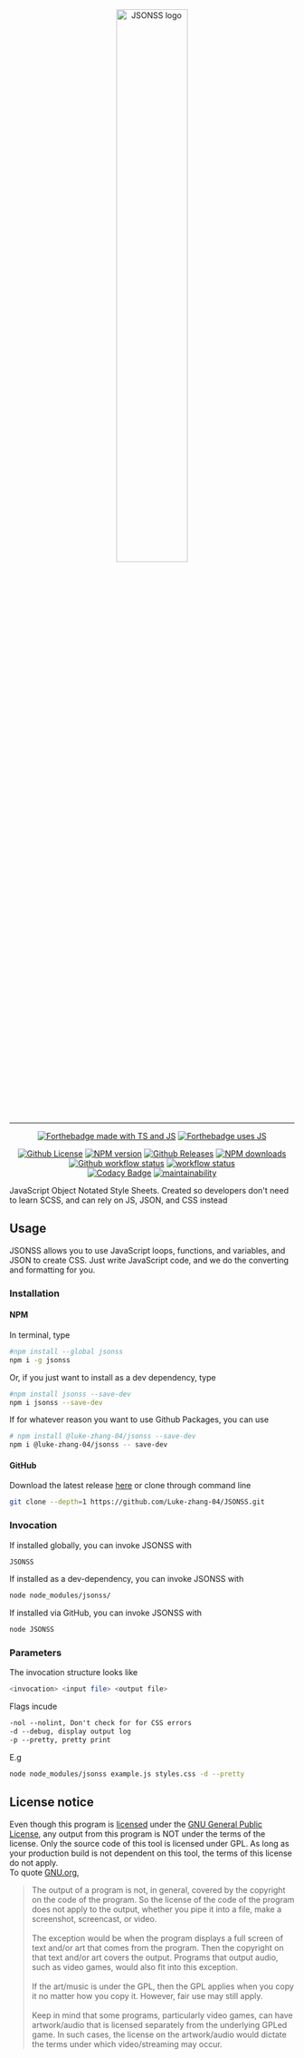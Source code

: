 <div align="center" style="align: center">
    <img alt="JSONSS logo" src="https://user-images.githubusercontent.com/55749227/81603101-c1de3280-939b-11ea-9a53-1d9db97c18bd.png" width="50%"/>
</div>

***

<p align="center">
    <a href="https://www.javascript.com/"><img alt="Forthebadge made with TS and JS" src="https://img.shields.io/badge/Made%20with-TS%20and%20JS-257ACC?style=for-the-badge&logo=typescript"/></a>
    <a href="https://www.javascript.com/"><img alt="Forthebadge uses JS" src="https://img.shields.io/badge/Uses-JS-EED948?style=for-the-badge&logo=javascript"/></a>
</p>

<p align="center">
    <a href="https://github.com/Luke-zhang-04/JSONSS/blob/master/LICENSE"><img alt="Github License" src="https://img.shields.io/github/license/luke-zhang-04/JSONSS?logo=gnu"/></a>
    <a href="https://www.npmjs.com/package/jsonss"><img alt="NPM version" src="https://img.shields.io/npm/v/jsonss?logo=npm"/></a>
    <a href="https://github.com/Luke-zhang-04/JSONSS/releases"><img alt="Github Releases" src="https://img.shields.io/github/v/release/luke-zhang-04/JSONSS"/></a>
    <a href="https://www.npmjs.com/package/jsonss"><img alt="NPM downloads" src="https://img.shields.io/npm/dt/jsonss?logo=npm"/></a>
    <a href=""><img alt="Github workflow status" src="https://img.shields.io/github/workflow/status/luke-zhang-04/jsonss/Node.js CI?logo=node.js"/></a>
    <a href="https://github.com/Luke-zhang-04/JSONSS/actions?query=workflow%3Atsint"><img alt="workflow status" src="https://img.shields.io/github/workflow/status/Luke-zhang-04/jsonss/tslint?label=TSLint&logo=typescript"/></a>
    <br/>
    <a href="https://app.codacy.com/manual/luke.zhang2004/JSONSS?utm_source=github.com&utm_medium=referral&utm_content=Luke-zhang-04/JSONSS&utm_campaign=Badge_Grade_Dashboard"><img alt="Codacy Badge" src="https://api.codacy.com/project/badge/Grade/8c61ac16af44418f821b06f0f8995c7a"/></a>
    <a href="https://codeclimate.com/github/Luke-zhang-04/JSONSS"><img alt="maintainability" src="https://img.shields.io/codeclimate/maintainability-percentage/Luke-zhang-04/JSONSS?logo=code-climate"/></a>
</p>    

JavaScript Object Notated Style Sheets. Created so developers don't need to learn SCSS, and can rely on JS, JSON, and CSS instead

## Usage ##
JSONSS allows you to use JavaScript loops, functions, and variables, and JSON to create CSS. Just write JavaScript code, and we do the converting and formatting for you.

### Installation ###
#### NPM ####
In terminal, type
```bash
#npm install --global jsonss
npm i -g jsonss
```
Or, if you just want to install as a dev dependency, type
```bash
#npm install jsonss --save-dev
npm i jsonss --save-dev
```
If for whatever reason you want to use Github Packages, you can use
```bash
# npm install @luke-zhang-04/jsonss --save-dev
npm i @luke-zhang-04/jsonss -- save-dev
```
#### GitHub ####
Download the latest release <a href="https://github.com/Luke-zhang-04/JSONSS/releases">here</a> or clone through command line
```bash
git clone --depth=1 https://github.com/Luke-zhang-04/JSONSS.git
```

### Invocation ###
If installed globally, you can invoke JSONSS with
```bash
JSONSS
```

If installed as a dev-dependency, you can invoke JSONSS with
```bash
node node_modules/jsonss/
```

If installed via GitHub, you can invoke JSONSS with
```bash
node JSONSS
```

### Parameters ###
The invocation structure looks like
```bash
<invocation> <input file> <output file>
```

Flags incude
```txt
-nol --nolint, Don't check for for CSS errors
-d --debug, display output log
-p --pretty, pretty print
```

E.g
```bash
node node_modules/jsonss example.js styles.css -d --pretty
```

## License notice ##
Even though this program is <a href="https://github.com/Luke-zhang-04/JSONSS/blob/master/LICENSE">licensed</a> under the <a href="https://www.gnu.org/licenses/#GPL">GNU General Public License</a>, any output from this program is NOT under the terms of the license. Only the source code of this tool is licensed under GPL. As long as your production build is not dependent on this tool, the terms of this license do not apply.<br/>
To quote <a href="https://www.gnu.org/licenses/gpl-faq.en.html#WhatCaseIsOutputGPL">GNU.org</a>,
>   The output of a program is not, in general, covered by the copyright on the code of the program. So the license of the code of the program does not apply to the output, whether you pipe it into a file, make a screenshot, screencast, or video.<br/><br/>
>   The exception would be when the program displays a full screen of text and/or art that comes from the program. Then the copyright on that text and/or art covers the output. Programs that output audio, such as video games, would also fit into this exception.<br/><br/>
>   If the art/music is under the GPL, then the GPL applies when you copy it no matter how you copy it. However, fair use may still apply.<br/><br/>
>   Keep in mind that some programs, particularly video games, can have artwork/audio that is licensed separately from the underlying GPLed game. In such cases, the license on the artwork/audio would dictate the terms under which video/streaming may occur.
